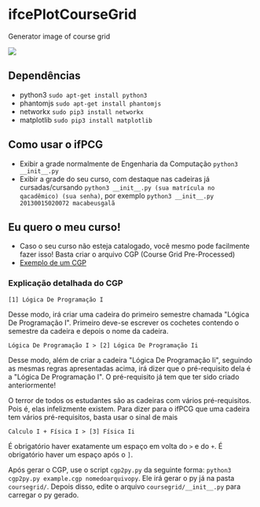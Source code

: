 # ifcePlotCourseGrid
Generator image of course grid

<img src="http://i.imgur.com/CJfN8Td.png">

## Dependências
* python3 `sudo apt-get install python3`
* phantomjs `sudo apt-get install phantomjs`
* networkx `sudo pip3 install networkx`
* matplotlib `sudo pip3 install matplotlib`

## Como usar o ifPCG
* Exibir a grade normalmente de Engenharia da Computação `python3 __init__.py`
* Exibir a grade do seu curso, com destaque nas cadeiras já cursadas/cursando `python3 __init__.py (sua matrícula no qacadêmico) (sua senha)`, por exemplo `python3 __init__.py 20130015020072 macabeusgalã`

## Eu quero o meu curso!
* Caso o seu curso não esteja catalogado, você mesmo pode facilmente fazer isso! Basta criar o arquivo CGP (Course Grid Pre-Processed)
* <a href="https://github.com/brunomacabeusbr/ifcePlotCourseGrid/blob/master/example.cgp">Exemplo de um CGP</a>

### Explicação detalhada do CGP
    [1] Lógica De Programação I

Desse modo, irá criar uma cadeira do primeiro semestre chamada "Lógica De Programação I".
Primeiro deve-se escrever os cochetes contendo o semestre da cadeira e depois o nome da cadeira.

    Lógica De Programação I > [2] Lógica De Programação Ii

Desse modo, além de criar a cadeira "Lógica De Programação Ii", seguindo as mesmas regras apresentadas acima, irá dizer que o pré-requisito dela é a "Lógica De Programação I".
O pré-requisito já tem que ter sido criado anteriormente!

O terror de todos os estudantes são as cadeiras com vários pré-requisitos. Pois é, elas infelizmente existem. Para dizer para o ifPCG que uma cadeira tem vários pré-requisitos, basta usar o sinal de mais

    Calculo I + Física I > [3] Física Ii

É obrigatório haver exatamente um espaço em volta do `>` e do `+`. É obrigatório haver um espaço após o `]`.

Após gerar o CGP, use o script `cgp2py.py` da seguinte forma: `python3 cgp2py.py example.cgp nomedoarquivopy`. Ele irá gerar o py já na pasta `coursegrid/`. Depois disso, edite o arquivo `coursegrid/__init__.py` para carregar o py gerado.
